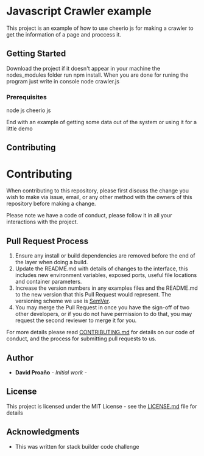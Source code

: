 # Javascript Crawler example

This project is an example of how to use cheerio js for making a crawler to get the information of a page and proccess it.

## Getting Started

Download the project if it doesn't appear in your machine the nodes_modules folder run npm install.  When you are done for runing the program just write in console node crawler.js


### Prerequisites

node js
cheerio js

End with an example of getting some data out of the system or using it for a little demo


## Contributing

# Contributing

When contributing to this repository, please first discuss the change you wish to make via issue,
email, or any other method with the owners of this repository before making a change. 

Please note we have a code of conduct, please follow it in all your interactions with the project.

## Pull Request Process

1. Ensure any install or build dependencies are removed before the end of the layer when doing a 
   build.
2. Update the README.md with details of changes to the interface, this includes new environment 
   variables, exposed ports, useful file locations and container parameters.
3. Increase the version numbers in any examples files and the README.md to the new version that this
   Pull Request would represent. The versioning scheme we use is [SemVer](http://semver.org/).
4. You may merge the Pull Request in once you have the sign-off of two other developers, or if you 
   do not have permission to do that, you may request the second reviewer to merge it for you.
   
For more details please read [CONTRIBUTING.md](https://gist.github.com/PurpleBooth/b24679402957c63ec426) for details on our code of conduct, and the process for submitting pull requests to us.

## Author

* **David Proaño** - *Initial work* - 


## License

This project is licensed under the MIT License - see the [LICENSE.md](LICENSE.md) file for details

## Acknowledgments

* This was written for stack builder code challenge
